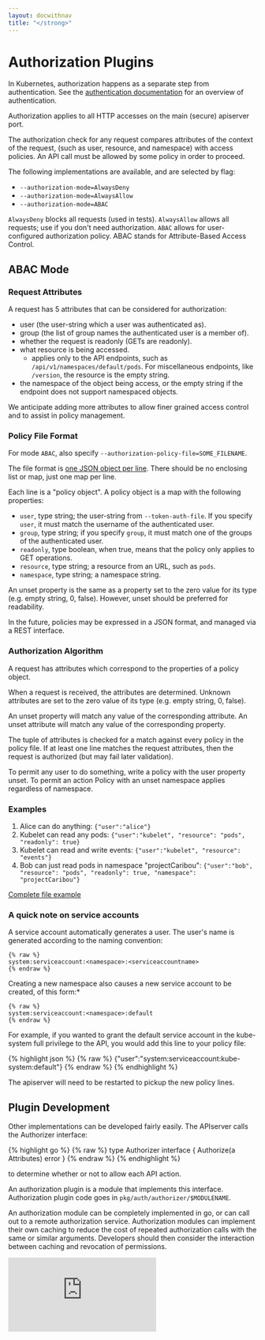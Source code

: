 ```yaml
---
layout: docwithnav
title: "</strong>"
---
```

<!-- BEGIN MUNGE: UNVERSIONED_WARNING -->


<!-- END MUNGE: UNVERSIONED_WARNING -->

# Authorization Plugins


In Kubernetes, authorization happens as a separate step from authentication.
See the [authentication documentation](authentication.html) for an
overview of authentication.

Authorization applies to all HTTP accesses on the main (secure) apiserver port.

The authorization check for any request compares attributes of the context of
the request, (such as user, resource, and namespace) with access
policies.  An API call must be allowed by some policy in order to proceed.

The following implementations are available, and are selected by flag:
  - `--authorization-mode=AlwaysDeny`
  - `--authorization-mode=AlwaysAllow`
  - `--authorization-mode=ABAC`

`AlwaysDeny` blocks all requests (used in tests).
`AlwaysAllow` allows all requests; use if you don't need authorization.
`ABAC` allows for user-configured authorization policy.  ABAC stands for Attribute-Based Access Control.

## ABAC Mode

### Request Attributes

A request has 5 attributes that can be considered for authorization:
  - user (the user-string which a user was authenticated as).
  - group (the list of group names the authenticated user is a member of).
  - whether the request is readonly (GETs are readonly).
  - what resource is being accessed.
    - applies only to the API endpoints, such as
        `/api/v1/namespaces/default/pods`.  For miscellaneous endpoints, like `/version`, the
        resource is the empty string.
  - the namespace of the object being access, or the empty string if the
        endpoint does not support namespaced objects.

We anticipate adding more attributes to allow finer grained access control and
to assist in policy management.

### Policy File Format

For mode `ABAC`, also specify `--authorization-policy-file=SOME_FILENAME`.

The file format is [one JSON object per line](http://jsonlines.org/).  There should be no enclosing list or map, just
one map per line.

Each line is a "policy object".  A policy object is a map with the following properties:
  - `user`, type string; the user-string from `--token-auth-file`. If you specify `user`, it must match the username of the authenticated user.
  - `group`, type string; if you specify `group`, it must match one of the groups of the authenticated user.
  - `readonly`, type boolean, when true, means that the policy only applies to GET
      operations.
  - `resource`, type string; a resource from an URL, such as `pods`.
  - `namespace`, type string; a namespace string.

An unset property is the same as a property set to the zero value for its type (e.g. empty string, 0, false).
However, unset should be preferred for readability.

In the future, policies may be expressed in a JSON format, and managed via a REST
interface.

### Authorization Algorithm

A request has attributes which correspond to the properties of a policy object.

When a request is received, the attributes are determined.  Unknown attributes
are set to the zero value of its type (e.g. empty string, 0, false).

An unset property will match any value of the corresponding
attribute.  An unset attribute will match any value of the corresponding property.

The tuple of attributes is checked for a match against every policy in the policy file.
If at least one line matches the request attributes, then the request is authorized (but may fail later validation).

To permit any user to do something, write a policy with the user property unset.
To permit an action Policy with an unset namespace applies regardless of namespace.

### Examples

 1. Alice can do anything: `{"user":"alice"}`
 2. Kubelet can read any pods: `{"user":"kubelet", "resource": "pods", "readonly": true}`
 3. Kubelet can read and write events: `{"user":"kubelet", "resource": "events"}`
 4. Bob can just read pods in namespace "projectCaribou": `{"user":"bob", "resource": "pods", "readonly": true, "namespace": "projectCaribou"}`

[Complete file example](http://releases.k8s.io//pkg/auth/authorizer/abac/example_policy_file.jsonl)

### A quick note on service accounts

A service account automatically generates a user. The user's name is generated according to the naming convention:

```
{% raw %}
system:serviceaccount:<namespace>:<serviceaccountname>
{% endraw %}
```

Creating a new namespace also causes a new service account to be created, of this form:*

```
{% raw %}
system:serviceaccount:<namespace>:default
{% endraw %}
```

For example, if you wanted to grant the default service account in the kube-system full privilege to the API, you would add this line to your policy file:

{% highlight json %}
{% raw %}
{"user":"system:serviceaccount:kube-system:default"}
{% endraw %}
{% endhighlight %}

The apiserver will need to be restarted to pickup the new policy lines.

## Plugin Development

Other implementations can be developed fairly easily.
The APIserver calls the Authorizer interface:

{% highlight go %}
{% raw %}
type Authorizer interface {
  Authorize(a Attributes) error
}
{% endraw %}
{% endhighlight %}

to determine whether or not to allow each API action.

An authorization plugin is a module that implements this interface.
Authorization plugin code goes in `pkg/auth/authorizer/$MODULENAME`.

An authorization module can be completely implemented in go, or can call out
to a remote authorization service.  Authorization modules can implement
their own caching to reduce the cost of repeated authorization calls with the
same or similar arguments.  Developers should then consider the interaction between
caching and revocation of permissions.


<!-- BEGIN MUNGE: GENERATED_ANALYTICS -->
[![Analytics](https://kubernetes-site.appspot.com/UA-36037335-10/GitHub/docs/admin/authorization.md?pixel)]()
<!-- END MUNGE: GENERATED_ANALYTICS -->

